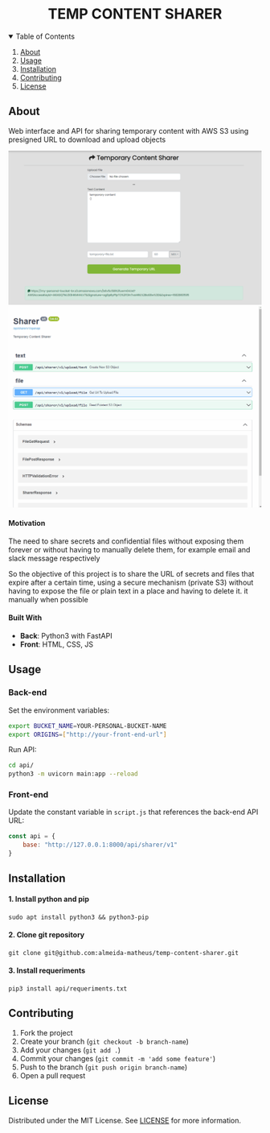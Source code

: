 <div align="center">
  <h1 align="center">TEMP CONTENT SHARER</h1>
</div>

<details open="open">
  <summary>Table of Contents</summary>
  <ol>
    <li><a href="#about">About</a></li>
    <li><a href="#usage">Usage</a></li>
    <li><a href="#installation">Installation</a></li>
    <li><a href="#contributing">Contributing</a></li>
    <li><a href="#license">License</a></li>
  </ol>
</details>

## About

Web interface and API for sharing temporary content with AWS S3 using presigned URL to download and upload objects

<img src="./assets/temp-content-sharer.png" alt="temp-content-sharer">

<img src="./assets/temp-content-sharer.gif" alt="temp-content-sharer">

#### Motivation
The need to share secrets and confidential files without exposing them forever or without having to manually delete them, for example email and slack message respectively

So the objective of this project is to share the URL of secrets and files that expire after a certain time, using a secure mechanism (private S3) without having to expose the file or plain text in a place and having to delete it. it manually when possible

#### Built With

- **Back**: Python3 with FastAPI
- **Front**: HTML, CSS, JS

## Usage

### Back-end

Set the environment variables:

```bash
export BUCKET_NAME=YOUR-PERSONAL-BUCKET-NAME
export ORIGINS=["http://your-front-end-url"]
```

Run API:

```bash
cd api/
python3 -m uvicorn main:app --reload
```

### Front-end
Update the constant variable in `script.js` that references the back-end API URL:

```javascript
const api = {
    base: "http://127.0.0.1:8000/api/sharer/v1"
}
```

## Installation

#### 1. Install python and pip
```
sudo apt install python3 && python3-pip
```

#### 2. Clone git repository
```
git clone git@github.com:almeida-matheus/temp-content-sharer.git
```

#### 3. Install requeriments
```
pip3 install api/requeriments.txt
```

## Contributing
1. Fork the project
2. Create your branch (`git checkout -b branch-name`)
3. Add your changes (`git add .`)
4. Commit your changes (`git commit -m 'add some feature'`)
5. Push to the branch (`git push origin branch-name`)
6. Open a pull request

## License
Distributed under the MIT License. See [LICENSE](LICENSE) for more information.